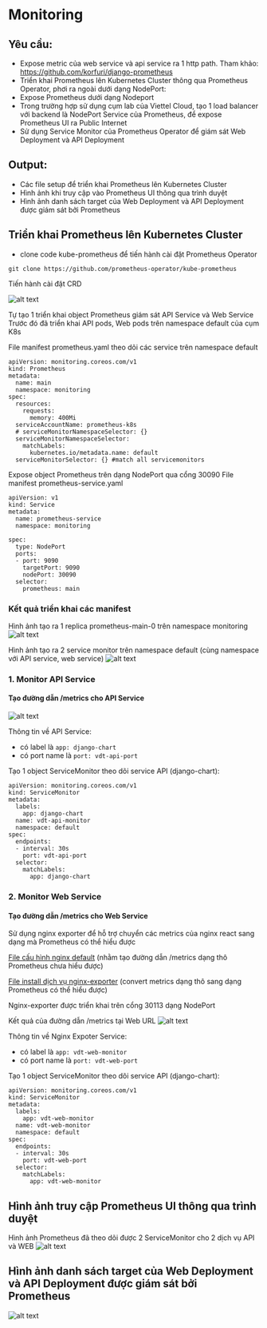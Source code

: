 # Monitoring 
## Yêu cầu:
- Expose metric của web service và api service ra 1 http path. Tham khảo:
https://github.com/korfuri/django-prometheus
- Triển khai Prometheus lên Kubernetes Cluster thông qua Prometheus Operator, phơi ra ngoài dưới dạng NodePort: 
- Expose Prometheus dưới dạng Nodeport
- Trong trường hợp sử dụng cụm lab của Viettel Cloud, tạo 1 load balancer với backend là NodePort Service của Prometheus, để expose Prometheus UI ra Public Internet 
- Sử dụng Service Monitor của Prometheus Operator để giám sát Web Deployment và API Deployment

## Output:
- Các file setup để triển khai Prometheus lên Kubernetes Cluster
- Hình ảnh khi truy cập vào Prometheus UI thông qua trình duyệt
- Hình ảnh danh sách target của Web Deployment và API Deployment được giám sát bởi Prometheus


## Triển khai Prometheus lên Kubernetes Cluster
- clone code kube-prometheus để tiến hành cài đặt Prometheus Operator
```
git clone https://github.com/prometheus-operator/kube-prometheus
```
Tiến hành cài đặt CRD

![alt text](./images/prometheus-crd.png)

Tự tạo 1 triển khai object Prometheus giám sát API Service và Web Service
Trước đó đã triển khai API pods, Web pods trên namespace default của cụm K8s

File manifest prometheus.yaml theo dõi các service trên namespace default
```
apiVersion: monitoring.coreos.com/v1
kind: Prometheus
metadata:
  name: main
  namespace: monitoring
spec:
  resources:
    requests:
      memory: 400Mi
  serviceAccountName: prometheus-k8s
  # serviceMonitorNamespaceSelector: {}
  serviceMonitorNamespaceSelector:
    matchLabels:
      kubernetes.io/metadata.name: default
  serviceMonitorSelector: {} #match all servicemonitors
```

Expose object Prometheus trên dạng NodePort qua cổng 30090
File manifest prometheus-service.yaml
```
apiVersion: v1
kind: Service
metadata:
  name: prometheus-service
  namespace: monitoring

spec:
  type: NodePort
  ports:
  - port: 9090
    targetPort: 9090
    nodePort: 30090
  selector:
    prometheus: main                      
```

### Kết quả triển khai các manifest 

Hình ảnh tạo ra 1 replica prometheus-main-0 trên namespace monitoring
![alt text](./images/pod-monitoring.png)

Hình ảnh tạo ra 2 service monitor trên namespace default (cùng namespace với API service, web service)
![alt text](./images/servicemonitor.png)

### 1. Monitor API Service

#### Tạo đường dẫn /metrics cho API Service
![alt text](./images/django-metrics.png)

Thông tin về API Service:
- có label là ```app: django-chart```
- có port name là ```port: vdt-api-port```

Tạo 1 object ServiceMonitor theo dõi service API (django-chart):
```
apiVersion: monitoring.coreos.com/v1
kind: ServiceMonitor
metadata:
  labels:
    app: django-chart
  name: vdt-api-monitor
  namespace: default
spec:
  endpoints:
  - interval: 30s
    port: vdt-api-port
  selector:
    matchLabels:
      app: django-chart
```

### 2. Monitor Web Service

#### Tạo đường dẫn /metrics cho Web Service
Sử dụng nginx exporter để hỗ trợ chuyển các metrics của nginx react sang dạng mà Prometheus có thể hiểu được

[File cấu hình nginx default](https://github.com/Vinh1507/vdt-web/blob/main/nginx-config/default.conf) (nhằm tạo đường dẫn /metrics dạng thô Prometheus chưa hiểu được)

[File install dịch vụ nginx-exporter](https://github.com/Vinh1507/vdt-web/blob/main/helm-chart/templates/nginx-exporter-deployment.yaml) (convert metrics dạng thô sang dạng Prometheus có thể hiểu được)

Nginx-exporter được triển khai trên cổng 30113 dạng NodePort


Kết quả của đường dẫn /metrics tại Web URL
![alt text](./images/nginx-exporter-metrics.png)

Thông tin về Nginx Expoter Service:
- có label là ```app: vdt-web-monitor```
- có port name là ```port: vdt-web-port```

Tạo 1 object ServiceMonitor theo dõi service API (django-chart):
```
apiVersion: monitoring.coreos.com/v1
kind: ServiceMonitor
metadata:
  labels:
    app: vdt-web-monitor
  name: vdt-web-monitor
  namespace: default
spec:
  endpoints:
  - interval: 30s
    port: vdt-web-port
  selector:
    matchLabels:
      app: vdt-web-monitor
```

## Hình ảnh truy cập Prometheus UI thông qua trình duyệt

Hình ảnh Prometheus đã theo dõi được 2 ServiceMonitor cho 2 dịch vụ API và WEB
![alt text](./images/prometheus-servicemonitor.png)

## Hình ảnh danh sách target của Web Deployment và API Deployment được giám sát bởi Prometheus

![alt text](./images/prometheus-targets.png)
